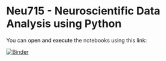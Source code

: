 # Neu715 - Neuroscientific Data Analysis using Python

You can open and execute the notebooks using this link:

[![Binder](https://mybinder.org/badge_logo.svg)](https://mybinder.org/v2/gh/janclemenslab/neu715/HEAD)

```{tableofcontents}
```
